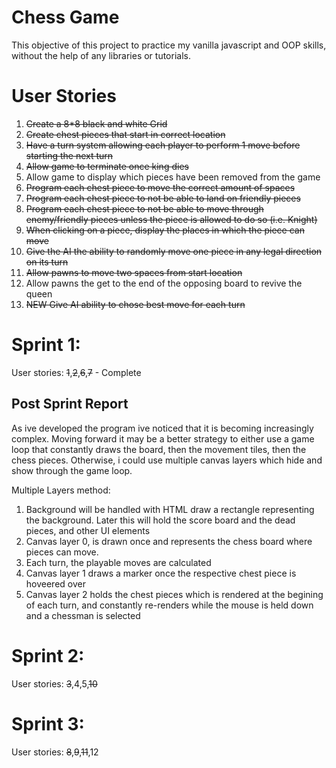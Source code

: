# Chess Game

This objective of this project to practice my vanilla javascript and OOP skills, without the help of any libraries or tutorials.

# User Stories
1. ~~Create a 8*8 black and white Grid~~
2. ~~Create chest pieces that start in correct location~~
3. ~~Have a turn system allowing each player to perform 1 move before starting the next turn~~
4. ~~Allow game to terminate once king dies~~
5. Allow game to display which pieces have been removed from the game
6. ~~Program each chest piece to move the correct amount of spaces~~
7. ~~Program each chest piece to not be able to land on friendly pieces~~
8. ~~Program each chest piece to not be able to move through enemy/friendly pieces unless the piece is allowed to do so (i.e. Knight)~~
9. ~~When clicking on a piece, display the places in which the piece can move~~
10. ~~Give the AI the ability to randomly move one piece in any legal direction on its turn~~
11. ~~Allow pawns to move two spaces from start location~~
12. Allow pawns the get to the end of the opposing board to revive the queen
13. ~~NEW Give AI ability to chose best move for each turn~~


# Sprint 1:
  User stories: ~~1~~,~~2~~,~~6~~,~~7~~ - Complete
  ## Post Sprint Report
  As ive developed the program ive noticed that it is becoming increasingly complex. Moving forward it may be a better strategy to either use a game loop that constantly draws the board, then the movement tiles, then the chess pieces. Otherwise, i could use multiple canvas layers which hide and show through the game loop.

  Multiple Layers method:
  1. Background will be handled with HTML draw a rectangle representing the background. Later this will hold the score board and the dead pieces, and other UI elements
  2. Canvas layer 0, is drawn once and represents the chess board where pieces can move.
  3. Each turn, the playable moves are calculated
  4. Canvas layer 1 draws a marker once the respective chest piece is hoveered over
  5. Canvas layer 2 holds the chest pieces which is rendered at the begining of each turn, and constantly re-renders while the mouse is held down and a chessman is selected


# Sprint 2:
  User stories: ~~3~~,4,5,~~10~~

# Sprint 3:
  User stories: ~~8~~,~~9~~,~~11~~,12

